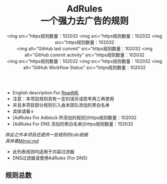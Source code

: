 <div align="center">
<h1 align="center">AdRules<br>一个强力去广告的规则</h1>

<img src="https规则数量：102032
<img src="https规则数量：102032
<img src="https规则数量：102032
<br>
<img alt="GitHub last commit" src="https规则数量：102032
<img alt="GitHub commit activity" src="https规则数量：102032
<br>
<img src="https规则数量：102032
<img src="https规则数量：102032
<img alt="GitHub Workflow Status" src="https规则数量：102032

<br>
  

</div>                                                                                                   
<br>

- English description For [ReadME](/README_EN.md)
- 注意：本项目规则具有一定的误杀请思考再三再使用
- 并且本项目部分规则引入由本团队添加的黑白名单 
- 具体请看↓
- [AdRules For Adblock 所添加的规则](https规则数量：102032
- [AdRules For DNS 添加的黑白名单](https规则数量：102032

*除此之外本项目还提供一些规则的cdn链接*  
*具体看[Mirror.md](/mirror.md)*

* 此列表规则均适用于内容过滤器
* DNS过滤器请使用AdRules (For DNS)
## 规则总数
```
